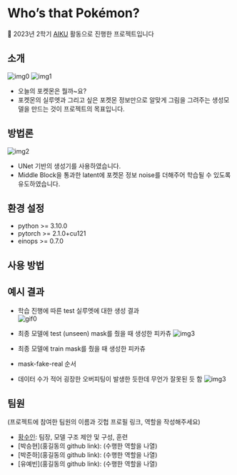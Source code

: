 # Who’s that Pokémon?

📢 2023년 2학기 [AIKU](https://github.com/AIKU-Official) 활동으로 진행한 프로젝트입니다

## 소개
![img0](./images/image0.jpg)
![img1](./images/image1.png)
* 오늘의 포켓몬은 뭘까~요?
* 포켓몬의 실루엣과 그리고 싶은 포켓몬 정보만으로 알맞게 그림을 그려주는 생성모델을 만드는 것이 프로젝트의 목표입니다.

## 방법론
![img2](./images/image2.png)
* UNet 기반의 생성기를 사용하였습니다.
* Middle Block을 통과한 latent에 포켓몬 정보 noise를 더해주어 학습될 수 있도록 유도하였습니다.

## 환경 설정
* python >= 3.10.0  
* pytorch >= 2.1.0+cu121  
* einops >= 0.7.0

## 사용 방법

## 예시 결과
* 학습 진행에 따른 test 실루엣에 대한 생성 결과  
![gif0](./images/output_poke.gif)

* 최종 모델에 test (unseen) mask를 줬을 때 생성한 피카츄
![img3](./images/image3.png)

* 최종 모델에 train mask를 줬을 때 생성한 피카츄
* mask-fake-real 순서
* 데이터 수가 적어 굉장한 오버피팅이 발생한 듯한데 무언가 잘못된 듯 함
![img3](./images/image5.png)

## 팀원

(프로젝트에 참여한 팀원의 이름과 깃헙 프로필 링크, 역할을 작성해주세요)

- [황수인](https://github.com/suin00h): 팀장, 모델 구조 제안 및 구성, 훈련
- [박승현](홍길동의 github link): (수행한 역할을 나열)
- [박준하](홍길동의 github link): (수행한 역할을 나열)
- [유예빈](홍길동의 github link): (수행한 역할을 나열)
